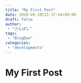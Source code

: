 ```yaml
---
title: "My First Post"
date: 2020-09-28T22:37:54+09:00
draft: false
author: 
 - "さんぽし"
tags:
 - "BlogDev"
categories: 
 - "developments"
---
```


# My First Post
